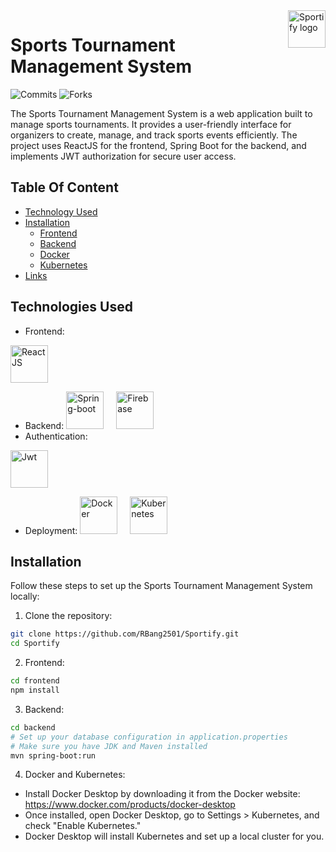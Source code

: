 <img src="https://aimeos.org/fileadmin/template/icons/logo.png" alt="Sportify logo" title="Sportify" align="right" height="60" />

# Sports Tournament Management System
![Commits](https://img.shields.io/github/commit-activity/m/RBang2501/Sportify?style=social)
![Forks](https://img.shields.io/github/forks/RBang2501/Sportify?style=social)

The Sports Tournament Management System is a web application built to manage sports tournaments. It provides a user-friendly interface for organizers to create, manage, and track sports events efficiently. The project uses ReactJS for the frontend, Spring Boot for the backend, and implements JWT authorization for secure user access.
## Table Of Content
- [Technology Used](#techused)
- [Installation](#Installation)
    - [Frontend](#frontend)
    - [Backend](#backend)
    - [Docker](#docker)
    - [Kubernetes](#kubernetes)
- [Links](#links)

## Technologies Used

- Frontend:
<img src="https://upload.wikimedia.org/wikipedia/commons/thumb/a/a7/React-icon.svg/768px-React-icon.svg.png?20220125121207" alt="ReactJS" height="60" />

- Backend:
<img src="https://upload.wikimedia.org/wikipedia/commons/thumb/7/79/Spring_Boot.svg/768px-Spring_Boot.svg.png?20230616230349" alt="Spring-boot" width="60" height="60" style="margin-right: 20px;" /><img src="https://www.svgrepo.com/show/353735/firebase.svg" alt="Firebase" height="60" />
- Authentication:
<img src="https://jwt.io/img/logo-asset.svg" alt="Jwt" height="60" style="margin-right: 20px;" />

- Deployment:
<img src="https://upload.wikimedia.org/wikipedia/commons/thumb/4/4e/Docker_%28container_engine%29_logo.svg/915px-Docker_%28container_engine%29_logo.svg.png?20161017201350" alt="Docker" height="60" style="margin-right: 20px;" /><img src="https://upload.wikimedia.org/wikipedia/commons/3/39/Kubernetes_logo_without_workmark.svg" alt="Kubernetes" height="60" />


## Installation

Follow these steps to set up the Sports Tournament Management System locally:

1. Clone the repository:

```bash
git clone https://github.com/RBang2501/Sportify.git
cd Sportify
```
2. Frontend:
```bash
cd frontend
npm install
```

3. Backend:
```bash
cd backend
# Set up your database configuration in application.properties
# Make sure you have JDK and Maven installed
mvn spring-boot:run
```
4. Docker and Kubernetes:
- Install Docker Desktop by downloading it from the Docker website: https://www.docker.com/products/docker-desktop
- Once installed, open Docker Desktop, go to Settings > Kubernetes, and check "Enable Kubernetes."
- Docker Desktop will install Kubernetes and set up a local cluster for you.

